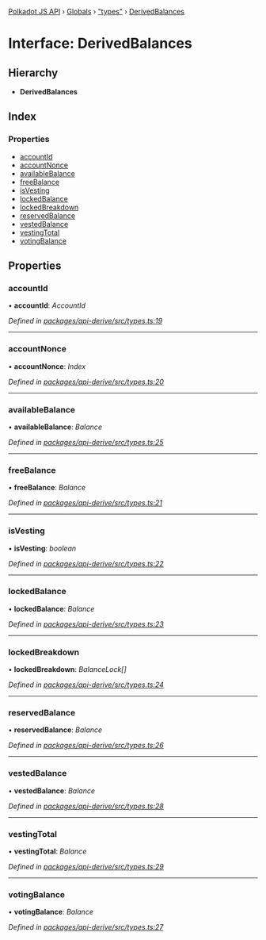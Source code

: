 [Polkadot JS API](../README.md) › [Globals](../globals.md) › ["types"](../modules/_types_.md) › [DerivedBalances](_types_.derivedbalances.md)

# Interface: DerivedBalances

## Hierarchy

* **DerivedBalances**

## Index

### Properties

* [accountId](_types_.derivedbalances.md#accountid)
* [accountNonce](_types_.derivedbalances.md#accountnonce)
* [availableBalance](_types_.derivedbalances.md#availablebalance)
* [freeBalance](_types_.derivedbalances.md#freebalance)
* [isVesting](_types_.derivedbalances.md#isvesting)
* [lockedBalance](_types_.derivedbalances.md#lockedbalance)
* [lockedBreakdown](_types_.derivedbalances.md#lockedbreakdown)
* [reservedBalance](_types_.derivedbalances.md#reservedbalance)
* [vestedBalance](_types_.derivedbalances.md#vestedbalance)
* [vestingTotal](_types_.derivedbalances.md#vestingtotal)
* [votingBalance](_types_.derivedbalances.md#votingbalance)

## Properties

###  accountId

• **accountId**: *AccountId*

*Defined in [packages/api-derive/src/types.ts:19](https://github.com/polkadot-js/api/blob/c8dd26b0d/packages/api-derive/src/types.ts#L19)*

___

###  accountNonce

• **accountNonce**: *Index*

*Defined in [packages/api-derive/src/types.ts:20](https://github.com/polkadot-js/api/blob/c8dd26b0d/packages/api-derive/src/types.ts#L20)*

___

###  availableBalance

• **availableBalance**: *Balance*

*Defined in [packages/api-derive/src/types.ts:25](https://github.com/polkadot-js/api/blob/c8dd26b0d/packages/api-derive/src/types.ts#L25)*

___

###  freeBalance

• **freeBalance**: *Balance*

*Defined in [packages/api-derive/src/types.ts:21](https://github.com/polkadot-js/api/blob/c8dd26b0d/packages/api-derive/src/types.ts#L21)*

___

###  isVesting

• **isVesting**: *boolean*

*Defined in [packages/api-derive/src/types.ts:22](https://github.com/polkadot-js/api/blob/c8dd26b0d/packages/api-derive/src/types.ts#L22)*

___

###  lockedBalance

• **lockedBalance**: *Balance*

*Defined in [packages/api-derive/src/types.ts:23](https://github.com/polkadot-js/api/blob/c8dd26b0d/packages/api-derive/src/types.ts#L23)*

___

###  lockedBreakdown

• **lockedBreakdown**: *BalanceLock[]*

*Defined in [packages/api-derive/src/types.ts:24](https://github.com/polkadot-js/api/blob/c8dd26b0d/packages/api-derive/src/types.ts#L24)*

___

###  reservedBalance

• **reservedBalance**: *Balance*

*Defined in [packages/api-derive/src/types.ts:26](https://github.com/polkadot-js/api/blob/c8dd26b0d/packages/api-derive/src/types.ts#L26)*

___

###  vestedBalance

• **vestedBalance**: *Balance*

*Defined in [packages/api-derive/src/types.ts:28](https://github.com/polkadot-js/api/blob/c8dd26b0d/packages/api-derive/src/types.ts#L28)*

___

###  vestingTotal

• **vestingTotal**: *Balance*

*Defined in [packages/api-derive/src/types.ts:29](https://github.com/polkadot-js/api/blob/c8dd26b0d/packages/api-derive/src/types.ts#L29)*

___

###  votingBalance

• **votingBalance**: *Balance*

*Defined in [packages/api-derive/src/types.ts:27](https://github.com/polkadot-js/api/blob/c8dd26b0d/packages/api-derive/src/types.ts#L27)*
